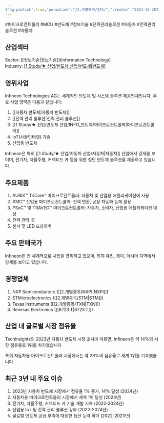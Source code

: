 ```yaml
---
{"dg-publish":true,"permalink":"/2.개별종목/IFX/","created":"2024-12-25T21:44:19.788+09:00","updated":"2025-06-03T20:05:59.516+09:00"}
---
```


#마이크로컨트롤러 #MCU #반도체 #정보기술 #전력관리솔루션 #자동차 #전력관리솔루션 #자동차 

## 산업섹터

Sector: [[정보기술\|정보기술]](Information Technology)  
Industry: [[1.Study/★ 산업/반도체 산업/반도체\|반도체]](Semiconductors)

## 영위사업

Infineon Technologies AG는 세계적인 반도체 및 시스템 솔루션 제공업체입니다. 주요 사업 영역은 다음과 같습니다:

1. [[자동차 반도체\|자동차 반도체]]
2. [[전력 관리 솔루션\|전력 관리 솔루션]]
3. [[1.Study/★ 산업/반도체 산업/INFO_반도체/마이크로컨트롤러\|마이크로컨트롤러]]
4. IoT(사물인터넷) 기술
5. 산업용 반도체

Infineon은 특히 [[1.Study/★ 산업/자동차 산업/자동차\|자동차]] 산업에서 강세를 보이며, 전기차, 자율주행, 커넥티드 카 등을 위한 첨단 반도체 솔루션을 제공하고 있습니다.

## 주요제품

1. AURIX™ TriCore™ 마이크로컨트롤러: 자동차 및 산업용 애플리케이션에 사용
2. XMC™ 산업용 마이크로컨트롤러: 전력 변환, 공장 자동화 등에 활용
3. PSoC™ 및 TRAVEO™ 마이크로컨트롤러: 자동차, 소비자, 산업용 애플리케이션 대상
4. 전력 관리 IC
5. 센서 및 LED 드라이버

## 주요 판매국가

Infineon은 전 세계적으로 사업을 영위하고 있으며, 특히 유럽, 북미, 아시아 지역에서 강세를 보이고 있습니다.

## 경쟁업체

1. NXP Semiconductors ([[2.개별종목/NXPI\|NXPI]])
2. STMicroelectronics ([[2.개별종목/STM\|STM]])
3. Texas Instruments ([[2.개별종목/TXN\|TXN]])
4. Renesas Electronics ([[6723.T\|6723.T]])

## 산업 내 글로벌 시장 점유율

TechInsights의 2023년 자동차 반도체 시장 조사에 따르면, Infineon은 약 14%의 시장 점유율로 1위를 차지했습니다

특히 자동차용 마이크로컨트롤러 시장에서는 약 29%의 점유율로 세계 1위를 기록했습니다

## 최근 3년 내 주요 이슈

1. 2023년 자동차 반도체 시장에서 점유율 1% 증가, 14% 달성 (2024년)
2. 자동차용 마이크로컨트롤러 시장에서 세계 1위 달성 (2024년)
3. 전기차, 자율주행, 커넥티드 카 기술 개발 지속 (2022-2024년)
4. 산업용 IoT 및 전력 관리 솔루션 강화 (2022-2024년)
5. 글로벌 반도체 공급 부족에 대응한 생산 능력 확대 (2022-2023년)